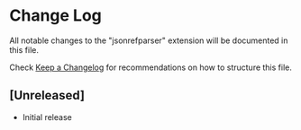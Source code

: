 # Change Log

All notable changes to the "jsonrefparser" extension will be documented in this file.

Check [Keep a Changelog](http://keepachangelog.com/) for recommendations on how to structure this file.

## [Unreleased]

- Initial release